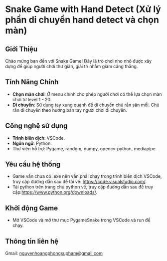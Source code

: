 # Snake Game with Hand Detect (Xử lý phần di chuyển hand detect và chọn màn)

## Giới Thiệu
Chào mừng bạn đến với Snake Game! Đây là trò chơi nho nhỏ được xây dựng để giúp người chơi thư giãn, giải trí nhằm giảm căng thẳng.

## Tính Năng Chính
- **Chọn màn chơi**: Ở menu chính cho phép người chơi có thể lựa chọn màn chơi từ level 1 - 20.
- **Di chuyển**: Sử dụng tay xung quanh để di chuyển chú rắn săn mồi. Chú rắn di chuyển theo hướng bàn tay người chơi di chuyển.

## Công nghệ sử dụng
- **Trình biên dịch**: VSCode.
- **Ngôn ngữ**: Python.
- Thư viện hỗ trợ: Pygame, random, numpy, opencv-python, mediapipe.

## Yêu cầu hệ thống
- Game vẫn chưa có .exe nên vẫn phải chạy trong trình biên dịch VSCode, truy cập đường dẫn sau để tải về: https://code.visualstudio.com/.
- Tải python trên trang chủ python về, truy cập đường dẫn sau để truy cập:https://www.python.org/downloads/.

## Khởi động Game
- Mở VSCode và mở thư mục PygameSnake trong VSCode và run để chạy.

## Thông tin liên hệ
Gmail: nguyenhoangphongsupham@gmail.com
